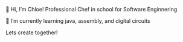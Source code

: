 👋 Hi, I’m Chloe!
Professional Chef in school for Software Enginnering 

🌱 I’m currently learning java, assembly, and digital circuits

Lets create together!

<!---
cbturner24/cbturner24 is a ✨ special ✨ repository because its `README.md` (this file) appears on your GitHub profile.
You can click the Preview link to take a look at your changes.
--->
